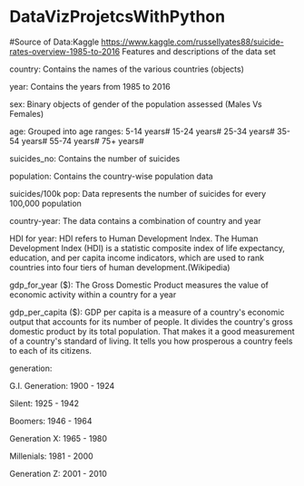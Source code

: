 # DataVizProjetcsWithPython
#Source of Data:Kaggle 
https://www.kaggle.com/russellyates88/suicide-rates-overview-1985-to-2016
Features and descriptions of the data set

country: Contains the names of the various countries (objects)

year: Contains the years from 1985 to 2016

sex: Binary objects of gender of the population assessed (Males Vs Females)

age: Grouped into age ranges: 5-14 years# 15-24 years# 25-34 years# 35-54 years# 55-74 years# 75+ years#

suicides_no: Contains the number of suicides

population: Contains the country-wise population data

suicides/100k pop: Data represents the number of suicides for every 100,000 population

country-year: The data contains a combination of country and year

HDI for year: HDI refers to Human Development Index. The Human Development Index (HDI) is a statistic composite index of life expectancy, education, and per capita income indicators, which are used to rank countries into four tiers of human development.(Wikipedia)

gdp_for_year ($): The Gross Domestic Product measures the value of economic activity within a country for a year

gdp_per_capita ($): GDP per capita is a measure of a country's economic output that accounts for its number of people. It divides the country's gross domestic product by its total population. That makes it a good measurement of a country's standard of living. It tells you how prosperous a country feels to each of its citizens.

generation:

G.I. Generation: 1900 - 1924

Silent: 1925 - 1942

Boomers: 1946 - 1964

Generation X: 1965 - 1980

Millenials: 1981 - 2000

Generation Z: 2001 - 2010
